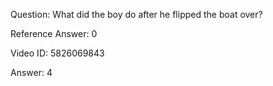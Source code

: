 Question: What did the boy do after he flipped the boat over?

Reference Answer: 0

Video ID: 5826069843

Answer: 4

